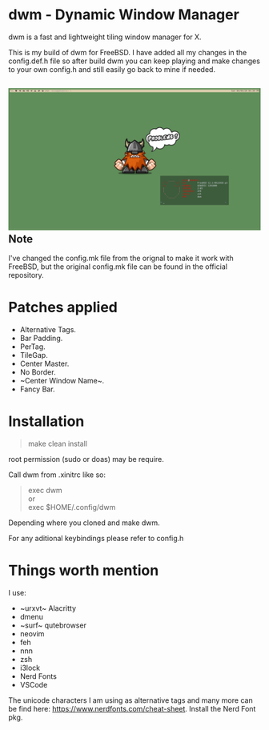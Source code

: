 # dwm - Dynamic Window Manager

dwm is a fast and lightweight tiling window manager for X.

This is my build of dwm for FreeBSD. I have added all my changes in the config.def.h file so after build dwm you can keep playing and make changes to your own config.h and still easily go back to mine if needed.

![Desktop Image](https://raw.githubusercontent.com/TechMizu/dwm/master/desktop.png)
Note
---------
I've changed the config.mk file from the orignal to make it work with FreeBSD, but the original config.mk file can be found in the official repository.

# Patches applied
- Alternative Tags.
- Bar Padding.
- PerTag.
- TileGap.
- Center Master.
- No Border.
- ~Center Window Name~.
- Fancy Bar.

# Installation
> make clean install

root permission (sudo or doas) may be require.

Call dwm from .xinitrc like so: 
> exec dwm  
or  
> exec $HOME/.config/dwm

Depending where you cloned and make dwm.

For any aditional keybindings please refer to config.h

# Things worth mention
I use:
- ~urxvt~ Alacritty
- dmenu
- ~surf~ qutebrowser
- neovim
- feh
- nnn
- zsh
- i3lock
- Nerd Fonts
- VSCode

The unicode characters I am using as alternative tags and many more can be find here: https://www.nerdfonts.com/cheat-sheet.  Install the Nerd Font pkg.

